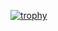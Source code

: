 [![trophy](https://github-profile-trophy.vercel.app/?username=merluin)](https://github.com/ryo-ma/github-profile-trophy)


